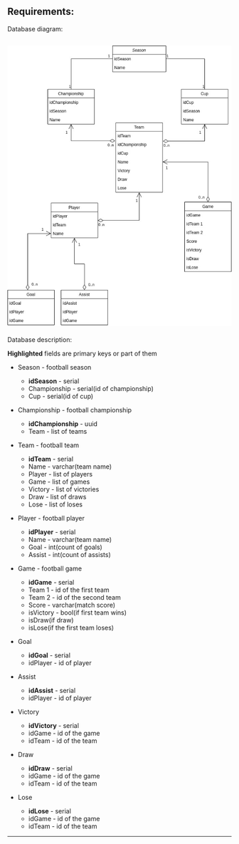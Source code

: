 ## Requirements:
<!-- 1. User roles:
   - default
   - moderator
   - admin
---
1. Default user:
   - authentification
   - read the information
2. Moderator:
   - edit and add all stats
3. Admin:
   - same as moderator and block user
--- -->
Database diagram:

![alt text](Pictures/diagram.jpg)
---
Database description:

**Highlighted** fields are primary keys or part of them

<!-- - User - all users
   - **IdUser** - uuid
   - IdRole - uuid(foreign key)
   - Name - text(user name)
   - LastName - text(user last name)
   - Password - text(user password)
   - Email - text(user email)
   - Is_blocked - bool(is the user blocked or not) -->

<!-- - Role - roles for users
   - **IdRole** - uuid
   - Name - text(role name)
- Log - user action logs
   - **IdUser** - uuid(foreign key)
   - Date - time(time of user action)
   - Info - text(user action for log) -->

- Season - football season
   - **idSeason** - serial
   - Championship - serial(id of championship)
   - Cup - serial(id of cup)

- Championship - football championship
   - **idChampionship** - uuid
   - Team - list of teams

- Team - football team
   - **idTeam** - serial
   - Name - varchar(team name)
   - Player - list of players
   - Game - list of games
   - Victory - list of victories
   - Draw - list of draws
   - Lose - list of loses

- Player - football player
   - **idPlayer** - serial
   - Name - varchar(team name)
   - Goal - int(count of goals)
   - Assist - int(count of assists)
   

- Game - football game
   - **idGame** - serial
   - Team 1 - id of the first team
   - Team 2 - id of the second team
   - Score - varchar(match score)
   - isVictory - bool(if first team wins)
   - isDraw(if draw)
   - isLose(if the first team loses)

- Goal
   - **idGoal** - serial
   - idPlayer - id of player

- Assist
   - **idAssist** - serial
   - idPlayer - id of player

- Victory
   - **idVictory** - serial
   - idGame - id of the game
   - idTeam - id of the team
 
- Draw
   - **idDraw** - serial
   - idGame - id of the game
   - idTeam - id of the team
 
- Lose
   - **idLose** - serial
   - idGame - id of the game
   - idTeam - id of the team
---
<!-- Normalized database: -->

<!-- ![alt text](Pictures/normalized.png) -->
